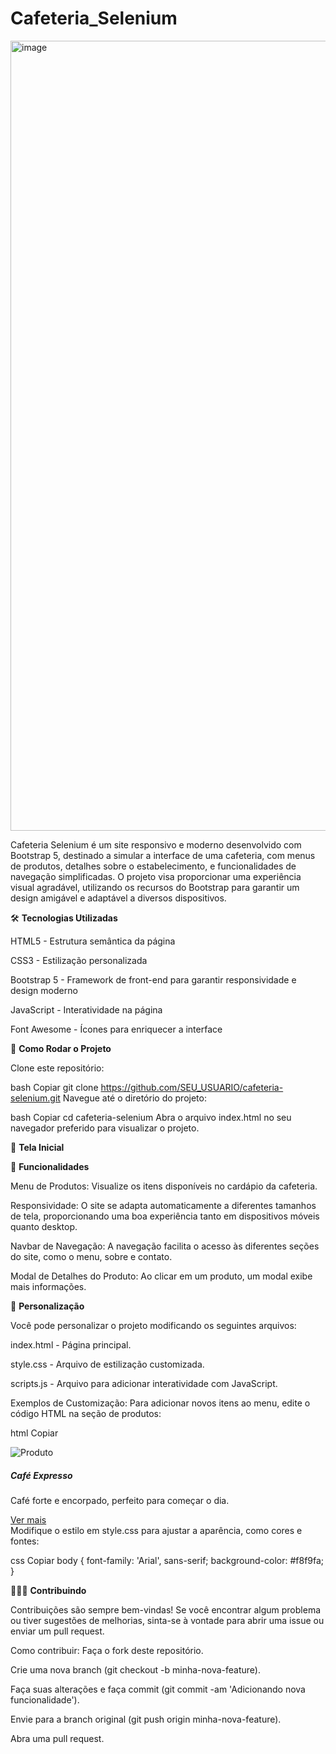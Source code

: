 # Cafeteria_Selenium

<img width="1264" alt="image" src="https://github.com/user-attachments/assets/2252a560-3236-488e-9efe-ea79c82ba647" />


Cafeteria Selenium é um site responsivo e moderno desenvolvido com Bootstrap 5, destinado a simular a interface de uma cafeteria, com menus de produtos, detalhes sobre o estabelecimento, e funcionalidades de navegação simplificadas. O projeto visa proporcionar uma experiência visual agradável, utilizando os recursos do Bootstrap para garantir um design amigável e adaptável a diversos dispositivos.



🛠 **Tecnologias Utilizadas**



HTML5 - Estrutura semântica da página

CSS3 - Estilização personalizada

Bootstrap 5 - Framework de front-end para garantir responsividade e design moderno

JavaScript - Interatividade na página

Font Awesome - Ícones para enriquecer a interface

🚀 **Como Rodar o Projeto**



Clone este repositório:

bash
Copiar
git clone https://github.com/SEU_USUARIO/cafeteria-selenium.git
Navegue até o diretório do projeto:

bash
Copiar
cd cafeteria-selenium
Abra o arquivo index.html no seu navegador preferido para visualizar o projeto.

📸 **Tela Inicial**



📑 **Funcionalidades**

Menu de Produtos: Visualize os itens disponíveis no cardápio da cafeteria.

Responsividade: O site se adapta automaticamente a diferentes tamanhos de tela, proporcionando uma boa experiência tanto em dispositivos móveis quanto desktop.

Navbar de Navegação: A navegação facilita o acesso às diferentes seções do site, como o menu, sobre e contato.

Modal de Detalhes do Produto: Ao clicar em um produto, um modal exibe mais informações.

🔧 **Personalização**

Você pode personalizar o projeto modificando os seguintes arquivos:

index.html - Página principal.

style.css - Arquivo de estilização customizada.

scripts.js - Arquivo para adicionar interatividade com JavaScript.

Exemplos de Customização:
Para adicionar novos itens ao menu, edite o código HTML na seção de produtos:

html
Copiar
<div class="col-md-4">
   <div class="card">
      <img src="imagem-produto.jpg" class="card-img-top" alt="Produto">
      <div class="card-body">
         <h5 class="card-title">Café Expresso</h5>
         <p class="card-text">Café forte e encorpado, perfeito para começar o dia.</p>
         <a href="#" class="btn btn-primary">Ver mais</a>
      </div>
   </div>
</div>
Modifique o estilo em style.css para ajustar a aparência, como cores e fontes:

css
Copiar
body {
   font-family: 'Arial', sans-serif;
   background-color: #f8f9fa;
}


🧑‍🤝‍🧑 **Contribuindo**



Contribuições são sempre bem-vindas! Se você encontrar algum problema ou tiver sugestões de melhorias, sinta-se à vontade para abrir uma issue ou enviar um pull request.

Como contribuir:
Faça o fork deste repositório.

Crie uma nova branch (git checkout -b minha-nova-feature).

Faça suas alterações e faça commit (git commit -am 'Adicionando nova funcionalidade').

Envie para a branch original (git push origin minha-nova-feature).

Abra uma pull request.





